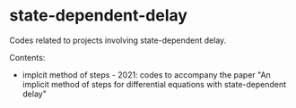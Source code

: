 # state-dependent-delay
 Codes related to projects involving state-dependent delay.
 
 Contents:
 - implcit method of steps - 2021: codes to accompany the paper "An implicit method of steps for differential equations with state-dependent delay"
